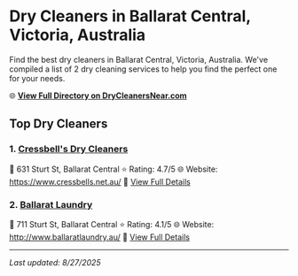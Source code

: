 # Dry Cleaners in Ballarat Central, Victoria, Australia

Find the best dry cleaners in Ballarat Central, Victoria, Australia. We've compiled a list of 2 dry cleaning services to help you find the perfect one for your needs.

🌐 **[View Full Directory on DryCleanersNear.com](https://drycleanersnear.com/city/Australia/Victoria/Ballarat%20Central)**

## Top Dry Cleaners

### 1. [Cressbell's Dry Cleaners](https://drycleanersnear.com/dryCleaner/689e94a4e14d6a681671758e/cressbell-s-dry-cleaners)
📍 631 Sturt St, Ballarat Central
⭐ Rating: 4.7/5
🌐 Website: https://www.cressbells.net.au/
🔗 [View Full Details](https://drycleanersnear.com/dryCleaner/689e94a4e14d6a681671758e/cressbell-s-dry-cleaners)

### 2. [Ballarat Laundry](https://drycleanersnear.com/dryCleaner/689e94a5e14d6a68167175ac/ballarat-laundry)
📍 711 Sturt St, Ballarat Central
⭐ Rating: 4.1/5
🌐 Website: http://www.ballaratlaundry.au/
🔗 [View Full Details](https://drycleanersnear.com/dryCleaner/689e94a5e14d6a68167175ac/ballarat-laundry)


---

*Last updated: 8/27/2025*
